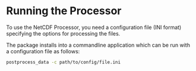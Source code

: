 # Running the Processor

To use the NetCDF Processor, you need a configuration file (INI format) specifying the options for processing the files.

The package installs into a commandline application which can be run with a configuration file as follows:

```bash
postprocess_data -c path/to/config/file.ini
```

